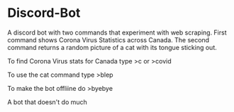 # Discord-Bot
A discord bot with two commands that experiment with web scraping. First command shows Corona Virus Statistics across Canada. The second command returns a random picture of a cat with its tongue sticking out.

To find Corona Virus stats for Canada type >c or >covid

To use the cat command type >blep

To make the bot offliine do >byebye

A bot that doesn't do much
